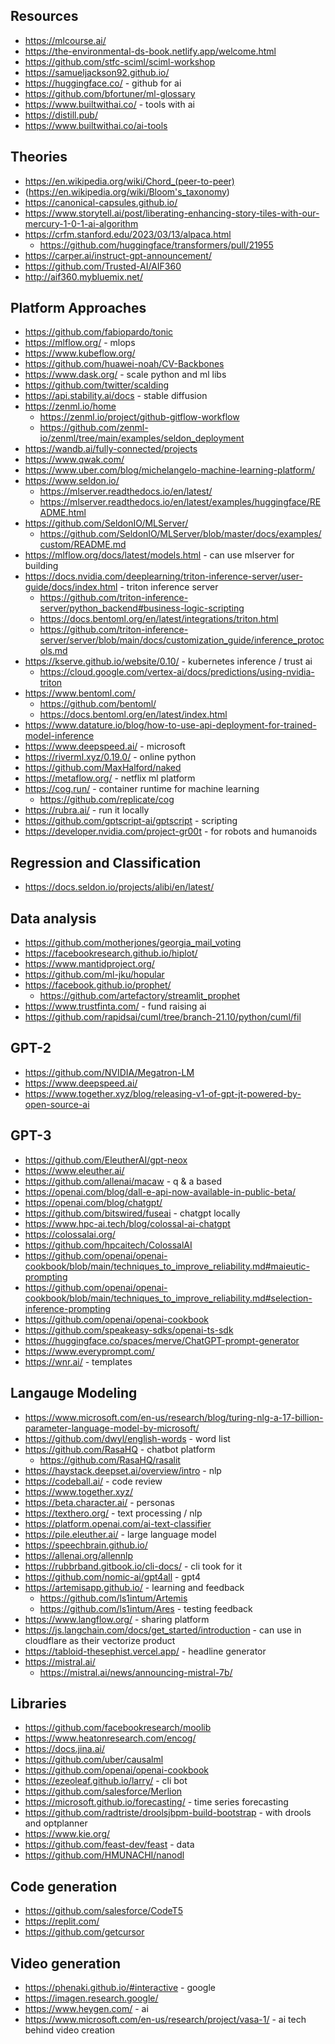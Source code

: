 ## Resources

- https://mlcourse.ai/
- https://the-environmental-ds-book.netlify.app/welcome.html
- https://github.com/stfc-sciml/sciml-workshop
- https://samueljackson92.github.io/
- https://huggingface.co/ - github for ai
- https://github.com/bfortuner/ml-glossary
- https://www.builtwithai.co/ - tools with ai
- https://distill.pub/
- https://www.builtwithai.co/ai-tools

## Theories

- https://en.wikipedia.org/wiki/Chord_(peer-to-peer)
- (https://en.wikipedia.org/wiki/Bloom's_taxonomy)
- https://canonical-capsules.github.io/
- https://www.storytell.ai/post/liberating-enhancing-story-tiles-with-our-mercury-1-0-1-ai-algorithm
- https://crfm.stanford.edu/2023/03/13/alpaca.html
  - https://github.com/huggingface/transformers/pull/21955
- https://carper.ai/instruct-gpt-announcement/
- https://github.com/Trusted-AI/AIF360
- http://aif360.mybluemix.net/

## Platform Approaches

- https://github.com/fabiopardo/tonic
- https://mlflow.org/ - mlops
- https://www.kubeflow.org/
- https://github.com/huawei-noah/CV-Backbones
- https://www.dask.org/ - scale python and ml libs
- https://github.com/twitter/scalding
- https://api.stability.ai/docs - stable diffusion
- https://zenml.io/home
  - https://zenml.io/project/github-gitflow-workflow
  - https://github.com/zenml-io/zenml/tree/main/examples/seldon_deployment
- https://wandb.ai/fully-connected/projects
- https://www.qwak.com/
- https://www.uber.com/blog/michelangelo-machine-learning-platform/
- https://www.seldon.io/
  - https://mlserver.readthedocs.io/en/latest/
  - https://mlserver.readthedocs.io/en/latest/examples/huggingface/README.html
- https://github.com/SeldonIO/MLServer/
  - https://github.com/SeldonIO/MLServer/blob/master/docs/examples/custom/README.md
- https://mlflow.org/docs/latest/models.html - can use mlserver for building
- https://docs.nvidia.com/deeplearning/triton-inference-server/user-guide/docs/index.html - triton inference server
  - https://github.com/triton-inference-server/python_backend#business-logic-scripting
  - https://docs.bentoml.org/en/latest/integrations/triton.html
  - https://github.com/triton-inference-server/server/blob/main/docs/customization_guide/inference_protocols.md
- https://kserve.github.io/website/0.10/ - kubernetes inference / trust ai
  - https://cloud.google.com/vertex-ai/docs/predictions/using-nvidia-triton
- https://www.bentoml.com/
  - https://github.com/bentoml/
  - https://docs.bentoml.org/en/latest/index.html
- https://www.datature.io/blog/how-to-use-api-deployment-for-trained-model-inference
- https://www.deepspeed.ai/ - microsoft
- https://riverml.xyz/0.19.0/ - online python
- https://github.com/MaxHalford/naked
- https://metaflow.org/ - netflix ml platform
- https://cog.run/ - container runtime for machine learning
  - https://github.com/replicate/cog
- https://rubra.ai/ - run it locally
- https://github.com/gptscript-ai/gptscript - scripting   
- https://developer.nvidia.com/project-gr00t - for robots and humanoids

## Regression and Classification

- https://docs.seldon.io/projects/alibi/en/latest/

## Data analysis

- https://github.com/motherjones/georgia_mail_voting
- https://facebookresearch.github.io/hiplot/
- https://www.mantidproject.org/
- https://github.com/ml-jku/hopular
- https://facebook.github.io/prophet/
  - https://github.com/artefactory/streamlit_prophet
- https://www.trustfinta.com/ - fund raising ai
- https://github.com/rapidsai/cuml/tree/branch-21.10/python/cuml/fil

## GPT-2

- https://github.com/NVIDIA/Megatron-LM
- https://www.deepspeed.ai/
- https://www.together.xyz/blog/releasing-v1-of-gpt-jt-powered-by-open-source-ai

## GPT-3

- https://github.com/EleutherAI/gpt-neox
- https://www.eleuther.ai/
- https://github.com/allenai/macaw - q & a based
- https://openai.com/blog/dall-e-api-now-available-in-public-beta/
- https://openai.com/blog/chatgpt/
- https://github.com/bitswired/fuseai - chatgpt locally
- https://www.hpc-ai.tech/blog/colossal-ai-chatgpt
- https://colossalai.org/
- https://github.com/hpcaitech/ColossalAI
- https://github.com/openai/openai-cookbook/blob/main/techniques_to_improve_reliability.md#maieutic-prompting
- https://github.com/openai/openai-cookbook/blob/main/techniques_to_improve_reliability.md#selection-inference-prompting
- https://github.com/openai/openai-cookbook
- https://github.com/speakeasy-sdks/openai-ts-sdk
- https://huggingface.co/spaces/merve/ChatGPT-prompt-generator
- https://www.everyprompt.com/
- https://wnr.ai/ - templates

## Langauge Modeling

- https://www.microsoft.com/en-us/research/blog/turing-nlg-a-17-billion-parameter-language-model-by-microsoft/
- https://github.com/dwyl/english-words - word list
- https://github.com/RasaHQ - chatbot platform
  - https://github.com/RasaHQ/rasalit
- https://haystack.deepset.ai/overview/intro - nlp
- https://codeball.ai/ - code review
- https://www.together.xyz/
- https://beta.character.ai/ - personas
- https://texthero.org/ - text processing / nlp
- https://platform.openai.com/ai-text-classifier
- https://pile.eleuther.ai/ - large language model
- https://speechbrain.github.io/
- https://allenai.org/allennlp
- https://rubbrband.gitbook.io/cli-docs/ - cli took for it  
- https://github.com/nomic-ai/gpt4all - gpt4
- https://artemisapp.github.io/ - learning and feedback
  - https://github.com/ls1intum/Artemis
  - https://github.com/ls1intum/Ares - testing feedback
- https://www.langflow.org/ - sharing platform
- https://js.langchain.com/docs/get_started/introduction - can use in cloudflare as their vectorize product
- https://tabloid-thesephist.vercel.app/ - headline generator
- https://mistral.ai/
  - https://mistral.ai/news/announcing-mistral-7b/

## Libraries

- https://github.com/facebookresearch/moolib
- https://www.heatonresearch.com/encog/
- https://docs.jina.ai/
- https://github.com/uber/causalml
- https://github.com/openai/openai-cookbook
- https://ezeoleaf.github.io/larry/ - cli bot
- https://github.com/salesforce/Merlion
- https://microsoft.github.io/forecasting/ - time series forecasting
- https://github.com/radtriste/droolsjbpm-build-bootstrap - with drools and optplanner
- https://www.kie.org/
- https://github.com/feast-dev/feast - data 
- https://github.com/HMUNACHI/nanodl

## Code generation

- https://github.com/salesforce/CodeT5
- https://replit.com/
- https://github.com/getcursor

## Video generation
- https://phenaki.github.io/#interactive - google 
- https://imagen.research.google/
- https://www.heygen.com/ - ai 
- https://www.microsoft.com/en-us/research/project/vasa-1/ - ai tech behind video creation
